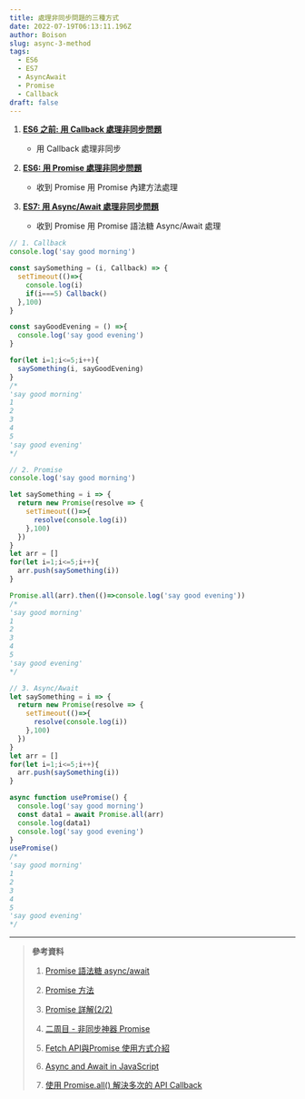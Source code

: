 ```yaml
---
title: 處理非同步問題的三種方式
date: 2022-07-19T06:13:11.196Z
author: Boison
slug: async-3-method
tags:
  - ES6
  - ES7
  - AsyncAwait
  - Promise
  - Callback
draft: false
---
```

1. **[ES6 之前: 用 Callback 處理非同步問題](https://boison.tw/2022/07/callback-101/)**

   * 用 Callback 處理非同步

2. **[ES6: 用 Promise 處理非同步問題](https://boison.tw/2022/07/es6-promise-101/)**

   * 收到 Promise 用 Promise 內建方法處理

3. **[ES7: 用 Async/Await 處理非同步問題](https://boison.tw/2022/07/es7-async-await/)**

   * 收到 Promise 用 Promise 語法糖 Async/Await 處理

```javascript
// 1. Callback
console.log('say good morning')

const saySomething = (i, Callback) => {
  setTimeout(()=>{
    console.log(i)
    if(i===5) Callback()
  },100)
}

const sayGoodEvening = () =>{
  console.log('say good evening')
}

for(let i=1;i<=5;i++){
  saySomething(i, sayGoodEvening)
}
/*
'say good morning'
1
2
3
4
5
'say good evening'
*/

// 2. Promise
console.log('say good morning')

let saySomething = i => {
  return new Promise(resolve => {
    setTimeout(()=>{
      resolve(console.log(i))
    },100)
  })
}
let arr = []
for(let i=1;i<=5;i++){
  arr.push(saySomething(i))
}

Promise.all(arr).then(()=>console.log('say good evening'))
/*
'say good morning'
1
2
3
4
5
'say good evening'
*/

// 3. Async/Await 
let saySomething = i => {
  return new Promise(resolve => {
    setTimeout(()=>{
      resolve(console.log(i))
    },100)
  })
}
let arr = []
for(let i=1;i<=5;i++){
  arr.push(saySomething(i))
}

async function usePromise() {
  console.log('say good morning')
  const data1 = await Promise.all(arr)
  console.log(data1) 
  console.log('say good evening')
}
usePromise()
/*
'say good morning'
1
2
3
4
5
'say good evening'
*/
```

---

> **參考資料**
>
> 1. [Promise 語法糖 async/await](https://ithelp.ithome.com.tw/articles/10271869?sc\=iThelpR)
>
> 2. [Promise 方法](https://ithelp.ithome.com.tw/articles/10204718)
>
> 3. [Promise 詳解(2/2)](https://ithelp.ithome.com.tw/articles/10204718)
>
> 4. [二周目 - 非同步神器 Promise](https://ithelp.ithome.com.tw/articles/10201276)
>
> 5. [Fetch API與Promise 使用方式介紹](https://ithelp.ithome.com.tw/articles/10193346)
>
> 6. [Async and Await in JavaScript](https://pjchender.dev/javascript/js-async-await/)
>
> 7. [使用 Promise.all() 解決多次的 API Callback](https://jiepeng.me/2017/01/29/use-promise-all-solve-api-callback)